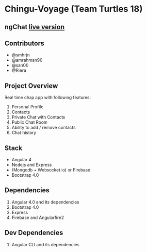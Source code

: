 # Chingu-Voyage (Team Turtles 18)

## ngChat [live version](http://www.vochat.surge.sh)

## Contributors

* @smhrjn
* @amrahman90
* @san00
* @Riera

## Project Overview

Real time chap app with following features:

1. Personal Profile
1. Contacts
1. Private Chat with Contacts
1. Public Chat Room
1. Ability to add / remove contacts
1. Chat history

## Stack

* Angular 4
* Nodejs and Express
* (Mongodb + Websocket.io) or Firebase
* Bootstrap 4.0

## Dependencies

1. Angular 4.0 and its dependencies
1. Bootstrap 4.0
1. Express
1. Firebase and Angularfire2

## Dev Dependencies

1. Angular CLI and its dependencies
